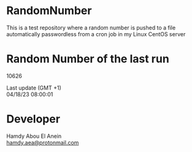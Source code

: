 # RandomNumber    
This is a test repository where a random number is pushed to a file automatically passwordless from a cron job in my Linux CentOS server    
# Random Number of the last run   
10626
      
Last update (GMT +1)    
04/18/23 08:00:01
# Developer    
Hamdy Abou El Anein   
hamdy.aea@protonmail.com
